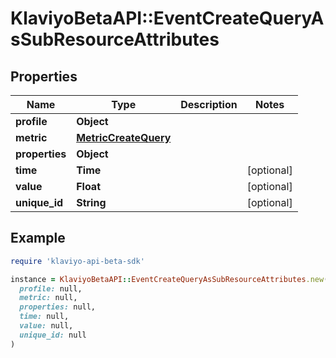 # KlaviyoBetaAPI::EventCreateQueryAsSubResourceAttributes

## Properties

| Name | Type | Description | Notes |
| ---- | ---- | ----------- | ----- |
| **profile** | **Object** |  |  |
| **metric** | [**MetricCreateQuery**](MetricCreateQuery.md) |  |  |
| **properties** | **Object** |  |  |
| **time** | **Time** |  | [optional] |
| **value** | **Float** |  | [optional] |
| **unique_id** | **String** |  | [optional] |

## Example

```ruby
require 'klaviyo-api-beta-sdk'

instance = KlaviyoBetaAPI::EventCreateQueryAsSubResourceAttributes.new(
  profile: null,
  metric: null,
  properties: null,
  time: null,
  value: null,
  unique_id: null
)
```

